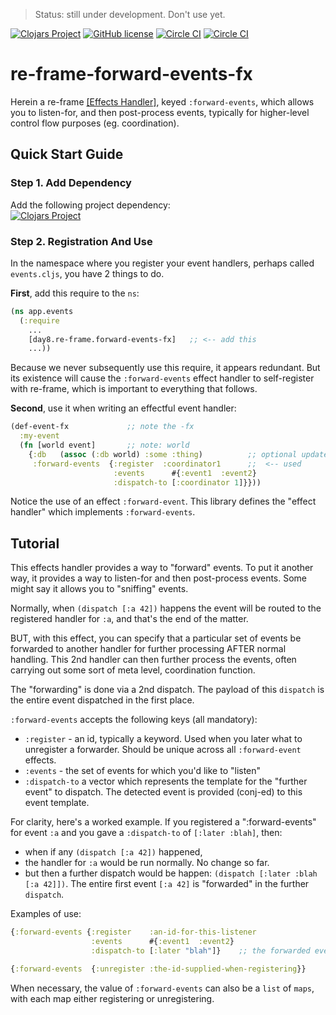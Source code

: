 > Status:  still under development. Don't use yet.


[![Clojars Project](https://img.shields.io/clojars/v/day8.re-frame/forward-events-fx.svg)](https://clojars.org/day8.re-frame/forward-events-fx)
[![GitHub license](https://img.shields.io/github/license/Day8/re-frame-forward-events-fx.svg)](license.txt)
[![Circle CI](https://circleci.com/gh/Day8/re-frame-forward-events-fx/tree/master.svg?style=shield&circle-token=:circle-ci-badge-token)](https://circleci.com/gh/Day8/re-frame-forward-events-fx/tree/master)
[![Circle CI](https://circleci.com/gh/Day8/re-frame-forward-events-fx/tree/develop.svg?style=shield&circle-token=:circle-ci-badge-token)](https://circleci.com/gh/Day8/re-frame-forward-events-fx/tree/develop)
<!--
[![Sample Project](https://img.shields.io/badge/project-example-ff69b4.svg)](https://github.com/Day8/re-frame-forward-events-fx/sample)
-->

# re-frame-forward-events-fx

Herein a re-frame [[Effects Handler]](https://github.com/Day8/re-frame/wiki/Effectful-Event-Handlers), keyed
`:forward-events`, which allows you to listen-for, and then post-process events, typically for higher-level
control flow purposes (eg. coordination).

## Quick Start Guide

### Step 1. Add Dependency

Add the following project dependency:  
[![Clojars Project](https://img.shields.io/clojars/v/day8.re-frame/forward-events-fx.svg)](https://clojars.org/day8.re-frame/forward-events-fx)


### Step 2. Registration And Use

In the namespace where you register your event handlers, perhaps called `events.cljs`, you have 2 things to do.

**First**, add this require to the `ns`:
```clj
(ns app.events
  (:require
    ...
    [day8.re-frame.forward-events-fx]   ;; <-- add this
    ...))
```


Because we never subsequently use this require, it
appears redundant.  But its existence will cause the `:forward-events` effect
handler to self-register with re-frame, which is important
to everything that follows.

**Second**, use it when writing an effectful event handler:
```clj
(def-event-fx             ;; note the -fx
  :my-event
  (fn [world event]       ;; note: world
    {:db   (assoc (:db world) :some :thing)          ;; optional update to db
     :forward-events  {:register  :coordinator1      ;;  <-- used
                       :events      #{:event1  :event2}
                       :dispatch-to [:coordinator 1]}}))
```

Notice the use of an effect `:forward-event`.  This library defines the "effect handler" which implements `:forward-events`.

## Tutorial

This effects handler provides a way to "forward" events. To put it another way,
it provides a way to listen-for and then post-process events. Some might say it allows you to "sniffing" events.

Normally, when `(dispatch [:a 42])` happens the event will be routed to
the registered handler for `:a`, and that's the end of the matter.

BUT, with this effect, you can specify that a particular set of events be
forwarded to another handler for further processing AFTER normal handling.
This  2nd handler can then further process the events, often carrying out
some sort of meta level, coordination function.

The "forwarding" is done via a 2nd dispatch. The payload of this `dispatch`
is the entire event dispatched in the first place.

`:forward-events` accepts the following keys (all mandatory):
  - `:register` - an id, typically a keyword. Used when you later what to unregister a forwarder. Should be unique across all `:forward-event` effects.
  - `:events` - the set of events for which you'd like to "listen"
  - `:dispatch-to` a vector which represents the template for the "further event" to dispatch.  The
    detected event is provided (conj-ed) to this event template.

For clarity, here's a worked example. If you registered a ":forward-events" for event `:a`  and you gave a `:dispatch-to` of `[:later :blah]`, then:
  - when if any `(dispatch [:a 42])` happened,
  - the handler for `:a` would be run normally. No change so far.
  - but then a further dispatch would be happen:  `(dispatch [:later :blah [:a 42]])`. The entire first event `[:a 42]` is "forwarded" in the further `dispatch`.

Examples of use:
```clj
{:forward-events {:register    :an-id-for-this-listener
                  :events      #{:event1  :event2}
                  :dispatch-to [:later "blah"]}    ;; the forwarded event is conj to the end of this event vec
```

```clj
{:forward-events  {:unregister :the-id-supplied-when-registering}}
```

When necessary, the value of `:forward-events` can also be a `list` of `maps`,
with each map either registering or unregistering.

